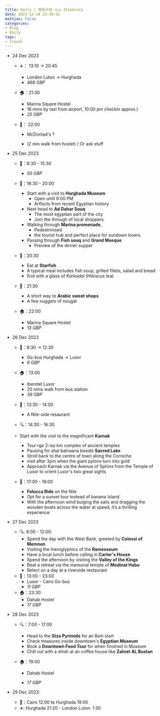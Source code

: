 ```yaml
---
title: Daily | 埃及计划 🇪🇬 Itinerary 
date: 2023-12-24 23:30:31
mathjax: false
categories:
- Blog
- Daily
tags:
- travel
---
```




 

- 24 Dec 2023

  - ✈️： 13:10  -> 20:45 

    -  London Luton -> Hurghada
    -  *468 GBP*

  - 🏠：21:30

    -  Marina Square Hostel 
    -  16 mins by taxi from airport, 10:00 pm checkin approx.)  
    -  *25 GBP*

  - 🥣： 22:00

    - McDonlad's ? 

    - (2 min walk from hostel) / Or ask stuff

      

- 25 Dec 2023

  - 🤿：8:30 - 15:30 

    - *50 GBP*

  - 🌄：16:30 - 20:00 
    - Start with a visit to **Hurghada Museum**
      - Open until 9:00 PM
      - Artfacts from recent Egyptian history
    - Next head to **Ad Dahar Souq**
      - The most egyptian part of the city
      - Join the through of local shoppers
    - Walking through **Marina promenade**,
      - Pedestrinised	
      - the tourist hub and perfect place for sundown lovers.
    - Passing through **Fish souq** and **Grand Mseque**
      - Preview of the dinner supper

  - 🍴：20:30

    - Eat at **Starfish**
    - A typical meal includes fish soup, grilled fillets, salad and bread
    - End with a glass of *Karkadai* (Hibiscus tea)

  - 🍬：21:30

    - A short way to  **Arabic sweet shops**
    - A few nuggets of nougat

  - 🏠：22:00

    - Marina Square Hostel 
    -  *13 GBP*

    

- 26  Dec 2023

  -  🚌：8:30 -> 12:30 

     -  Go-bus Hurghada -> Luxor
     -  *6 GBP*

  -  🏠：13:00

     -  Iberotel Luxor
     -  20 mins walk from bus station
     -  *39 GBP*

  -  🥣：13:30 - 14:00

     -  A Nile-side resaurant

  -  🔍：14:30 - 16:30
    - Start with the visit to the magnificant **Karnak**
      - Tour rge 2-sq-km complex of ancient temples
      - Pausing for shai balnaana beside **Sacred Lake**
      - Stroll back to the centre of town along the Corniche
      - visit after 3pm when the giant pylons turn into gold
      - Approach Karnak via the Avenue of Sphinx from the Temple of Luxor to orient Luxor's two great sights

  -  🌇：17:00 - 19:00

     - **Felucca Ride** on the Nile
     - Opt for a sunset tour instead of banana Island
     - With the afternoon wind bulging the sails and dragging the wooden boats across the water at speed, it’s a thrilling experience.

     

- 27 Dec 2023

  - 🔍: 8:00 - 12:00:
    - Spend the day with the West Bank, greeted by **Colossi of Memnon**
    - Visiting the hieroglyphics of the **Ramesseum**
    - Have a local lunch before calling in **Carter's House**
    - Spend the afternoon by visiting the **Valley of the Kings**
    - Beat a retreat via the memorial temple of **Medinat Habu**
    - Relect on a day at a riverside restaurant
  - 🚌：13:00 - 23:00
    - Luxor - Cairo Go-bus
    - *11 GBP*
  - 🏠：23:30
    - Dahab Hostel
    - *17 GBP*



- 28 Dec 2023

  - 🔍：7:00 - 17:00

    - Head to the **Giza Pyrimids** for an 8am start	
    - Check treasures inside downtown's **Egyptian Museum**
    - Book a **Downtown Food Tour** for when finished in Museum
    - Chill out with a shish at an coffee house like **Zahret AL Bustan**

  - 🏠：19:00

    - Dahab Hostel

    - *17 GBP*

      

- 29 Dec 2023:

  - 🚌：Cairo 12:00 to Hurghada 19:00
  - ✈️: Hurghada 21:20 - London Luton: 1:30

